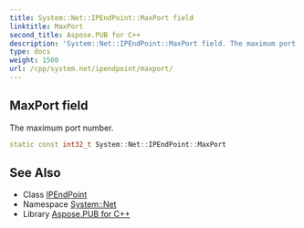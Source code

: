 ```yaml
---
title: System::Net::IPEndPoint::MaxPort field
linktitle: MaxPort
second_title: Aspose.PUB for C++
description: 'System::Net::IPEndPoint::MaxPort field. The maximum port number in C++.'
type: docs
weight: 1500
url: /cpp/system.net/ipendpoint/maxport/
---
```

## MaxPort field


The maximum port number.

```cpp
static const int32_t System::Net::IPEndPoint::MaxPort
```

## See Also

* Class [IPEndPoint](../)
* Namespace [System::Net](../../)
* Library [Aspose.PUB for C++](../../../)
